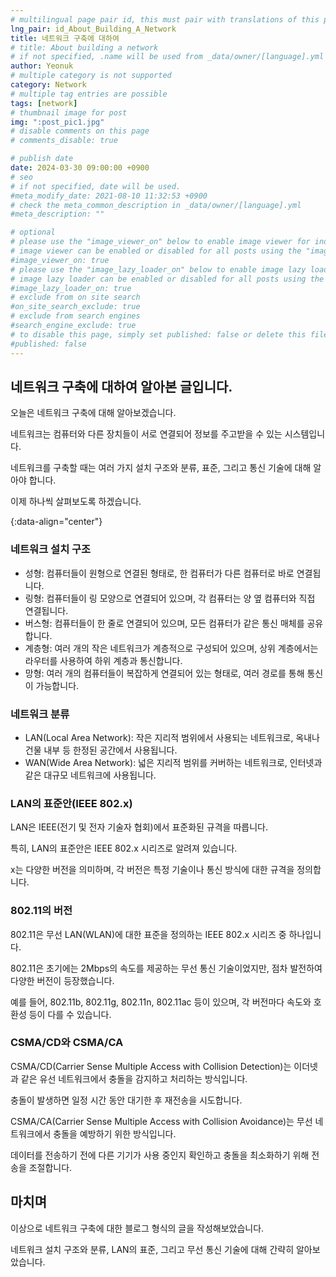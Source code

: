 ```yaml
---
# multilingual page pair id, this must pair with translations of this page. (This name must be unique)
lng_pair: id_About_Building_A_Network
title: 네트워크 구축에 대하여
# title: About building a network
# if not specified, .name will be used from _data/owner/[language].yml
author: Yeonuk
# multiple category is not supported
category: Network
# multiple tag entries are possible
tags: [network]
# thumbnail image for post
img: ":post_pic1.jpg"
# disable comments on this page
# comments_disable: true

# publish date
date: 2024-03-30 09:00:00 +0900
# seo
# if not specified, date will be used.
#meta_modify_date: 2021-08-10 11:32:53 +0900
# check the meta_common_description in _data/owner/[language].yml
#meta_description: ""

# optional
# please use the "image_viewer_on" below to enable image viewer for individual pages or posts (_posts/ or [language]/_posts folders).
# image viewer can be enabled or disabled for all posts using the "image_viewer_posts: true" setting in _data/conf/main.yml.
#image_viewer_on: true
# please use the "image_lazy_loader_on" below to enable image lazy loader for individual pages or posts (_posts/ or [language]/_posts folders).
# image lazy loader can be enabled or disabled for all posts using the "image_lazy_loader_posts: true" setting in _data/conf/main.yml.
#image_lazy_loader_on: true
# exclude from on site search
#on_site_search_exclude: true
# exclude from search engines
#search_engine_exclude: true
# to disable this page, simply set published: false or delete this file
#published: false
---
```


<!-- outline-start -->

## 네트워크 구축에 대하여 알아본 글입니다.

오늘은 네트워크 구축에 대해 알아보겠습니다.

네트워크는 컴퓨터와 다른 장치들이 서로 연결되어 정보를 주고받을 수 있는 시스템입니다.

네트워크를 구축할 때는 여러 가지 설치 구조와 분류, 표준, 그리고 통신 기술에 대해 알아야 합니다.

이제 하나씩 살펴보도록 하겠습니다.

{:data-align="center"}

<!-- outline-end -->

### 네트워크 설치 구조

- 성형: 컴퓨터들이 원형으로 연결된 형태로, 한 컴퓨터가 다른 컴퓨터로 바로 연결됩니다.
- 링형: 컴퓨터들이 링 모양으로 연결되어 있으며, 각 컴퓨터는 양 옆 컴퓨터와 직접 연결됩니다.
- 버스형: 컴퓨터들이 한 줄로 연결되어 있으며, 모든 컴퓨터가 같은 통신 매체를 공유합니다.
- 계층형: 여러 개의 작은 네트워크가 계층적으로 구성되어 있으며, 상위 계층에서는 라우터를 사용하여 하위 계층과 통신합니다.
- 망형: 여러 개의 컴퓨터들이 복잡하게 연결되어 있는 형태로, 여러 경로를 통해 통신이 가능합니다.

### 네트워크 분류

- LAN(Local Area Network): 작은 지리적 범위에서 사용되는 네트워크로, 옥내나 건물 내부 등 한정된 공간에서 사용됩니다.
- WAN(Wide Area Network): 넓은 지리적 범위를 커버하는 네트워크로, 인터넷과 같은 대규모 네트워크에 사용됩니다.

### LAN의 표준안(IEEE 802.x)

LAN은 IEEE(전기 및 전자 기술자 협회)에서 표준화된 규격을 따릅니다.

특히, LAN의 표준안은 IEEE 802.x 시리즈로 알려져 있습니다.

x는 다양한 버전을 의미하며, 각 버전은 특정 기술이나 통신 방식에 대한 규격을 정의합니다.

### 802.11의 버전

802.11은 무선 LAN(WLAN)에 대한 표준을 정의하는 IEEE 802.x 시리즈 중 하나입니다.

802.11은 초기에는 2Mbps의 속도를 제공하는 무선 통신 기술이었지만, 점차 발전하여 다양한 버전이 등장했습니다.

예를 들어, 802.11b, 802.11g, 802.11n, 802.11ac 등이 있으며, 각 버전마다 속도와 호환성 등이 다를 수 있습니다.

### CSMA/CD와 CSMA/CA

CSMA/CD(Carrier Sense Multiple Access with Collision Detection)는 이더넷과 같은 유선 네트워크에서 충돌을 감지하고 처리하는 방식입니다.

충돌이 발생하면 일정 시간 동안 대기한 후 재전송을 시도합니다.

CSMA/CA(Carrier Sense Multiple Access with Collision Avoidance)는 무선 네트워크에서 충돌을 예방하기 위한 방식입니다.

데이터를 전송하기 전에 다른 기기가 사용 중인지 확인하고 충돌을 최소화하기 위해 전송을 조절합니다.

## 마치며

이상으로 네트워크 구축에 대한 블로그 형식의 글을 작성해보았습니다.

네트워크 설치 구조와 분류, LAN의 표준, 그리고 무선 통신 기술에 대해 간략히 알아보았습니다.
